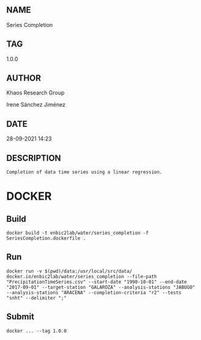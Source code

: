 ## NAME

Series Completion 

## TAG

1.0.0

## AUTHOR

Khaos Research Group

Irene Sánchez Jiménez

## DATE

28-09-2021 14:23

## DESCRIPTION

```
Completion of data time series using a linear regression.
```

# DOCKER

## Build

```
docker build -t enbic2lab/water/series_completion -f SeriesCompletion.dockerfile .
```

## Run

```
docker run -v $(pwd)/data:/usr/local/src/data/ docker.io/enbic2lab/water/series_completion --file-path "PrecipitationTimeSeries.csv" --start-date "1990-10-01" --end-date "2017-09-01" --target-station "GALAROZA" --analysis-stations "JABUGO" --analysis-stations "ARACENA" --completion-criteria "r2" --tests "snht" --delimiter ";"
```

## Submit

```
docker ... --tag 1.0.0
```